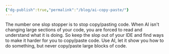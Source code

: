 ```yaml
---
{"dg-publish":true,"permalink":"/blog/ai-copy-paste/"}
---
```


The number one slop stopper is to stop copy/pasting code.
When AI isn't changing large sections of your code, you are forced to read and understand what it is doing.
So keep the slop out of your IDE and find ways to make it harder for you to copy/paste code.
Use AI, let it show you how to do something, but never copy/paste large blocks of code.
